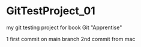 # GitTestProject_01
my git testing project for book Git "Apprentise"

1 first commit on main branch
2nd commit from mac
